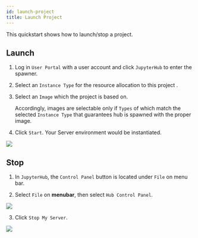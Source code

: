 ```yaml
---
id: launch-project
title: Launch Project
---
```


This quickstart shows how to launch/stop a project.

## Launch

1. Log in `User Portal` with a user account and click `JupyterHub` to enter the spawner.

2. Select an `Instance Type` for the resource allocation to this project .

3. Select an `Image` which the project is based on.

   Accordingly, images are selectable only if `Types` of which match the selected `Instance Type` that guarantees hub is spawned with the proper image.

4. Click `Start`. Your Server environment would be instantiated.

![](assets/spawner.png)

## Stop

1. In `JupyterHub`, the `Control Panel` button is located under `File` on menu bar.

2. Select `File` on **menubar**, then select `Hub Control Panel`.

![](assets/Hub_control_panel.png)

3. Click `Stop My Server`.

![](assets/navbar_stop_server.png)
